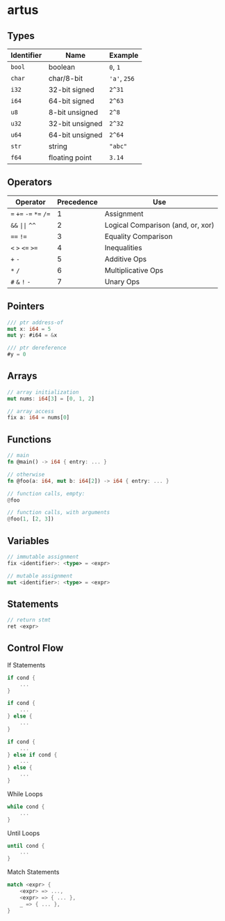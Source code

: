 # artus

## Types
| Identifier | Name | Example |
|------------|------|---------|
| `bool` | boolean | `0`, `1`
| `char` | char/8-bit | `'a'`, `256`
| `i32` | 32-bit signed | `2^31`
| `i64` | 64-bit signed | `2^63`
| `u8` | 8-bit unsigned | `2^8`
| `u32` | 32-bit unsigned | `2^32`
| `u64` | 64-bit unsigned | `2^64`
| `str` | string | `"abc"`
| `f64` | floating point | `3.14`

## Operators
| Operator | Precedence | Use |
|----------|------------|-----|
| `=` `+=` `-=` `*=` `/=` | 1 | Assignment
| `&&` `\|\|` `^^` | 2 | Logical Comparison (and, or, xor)
| `==` `!=` | 3 | Equality Comparison
| `<` `>` `<=` `>=` | 4 | Inequalities
| `+` `-` | 5 | Additive Ops
| `*` `/` | 6 | Multiplicative Ops
| `#` `&` `!` `-` | 7 | Unary Ops

## Pointers
```rs
/// ptr address-of
mut x: i64 = 5
mut y: #i64 = &x

/// ptr dereference
#y = 0
```

## Arrays
```rs
// array initialization
mut nums: i64[3] = [0, 1, 2]

// array access
fix a: i64 = nums[0]
```

## Functions
```rs
// main
fn @main() -> i64 { entry: ... }

// otherwise
fn @foo(a: i64, mut b: i64[2]) -> i64 { entry: ... }

// function calls, empty:
@foo

// function calls, with arguments
@foo(1, [2, 3])
```

## Variables
```rs
// immutable assignment
fix <identifier>: <type> = <expr>

// mutable assignment
mut <identifier>: <type> = <expr>
```

## Statements
```rs
// return stmt
ret <expr>
```

## Control Flow
If Statements
```rs
if cond {
    ...
}

if cond {
    ...
} else {
    ...
}

if cond {
    ...
} else if cond {
    ...
} else {
    ...
}
```

While Loops
```lua
while cond {
    ...
}
```

Until Loops
```lua
until cond {
    ...
}
```

Match Statements
```rs
match <expr> {
    <expr> => ...,
    <expr> => { ... },
    _ => { ... },
}
```
